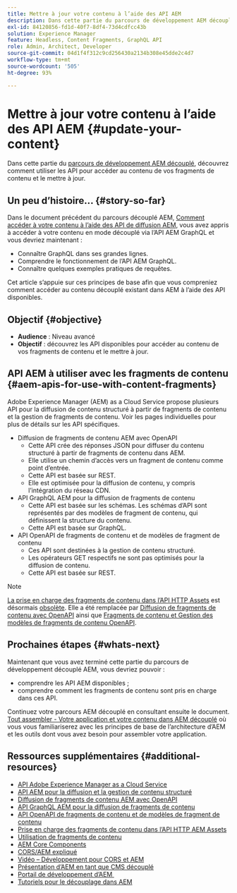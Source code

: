 ```yaml
---
title: Mettre à jour votre contenu à l’aide des API AEM
description: Dans cette partie du parcours de développement AEM découplé, découvrez comment utiliser les API disponibles pour accéder au contenu de vos fragments de contenu et le mettre à jour.
exl-id: 84120856-fd1d-40f7-8df4-73d4cdfcc43b
solution: Experience Manager
feature: Headless, Content Fragments, GraphQL API
role: Admin, Architect, Developer
source-git-commit: 04d1f4f312c9cd256430a2134b308e45dde2c4d7
workflow-type: tm+mt
source-wordcount: '505'
ht-degree: 93%

---
```


# Mettre à jour votre contenu à l’aide des API AEM {#update-your-content}

Dans cette partie du [parcours de développement AEM découplé](overview.md), découvrez comment utiliser les API pour accéder au contenu de vos fragments de contenu et le mettre à jour.

## Un peu d’histoire... {#story-so-far}

Dans le document précédent du parcours découplé AEM, [Comment accéder à votre contenu à l’aide des API de diffusion AEM](access-your-content.md), vous avez appris à accéder à votre contenu en mode découplé via l’API AEM GraphQL et vous devriez maintenant :

* Connaître GraphQL dans ses grandes lignes.
* Comprendre le fonctionnement de l’API AEM GraphQL.
* Connaître quelques exemples pratiques de requêtes.

Cet article s’appuie sur ces principes de base afin que vous compreniez comment accéder au contenu découplé existant dans AEM à l’aide des API disponibles.

## Objectif {#objective}

* **Audience** : Niveau avancé
* **Objectif** : découvrez les API disponibles pour accéder au contenu de vos fragments de contenu et le mettre à jour.

## API AEM à utiliser avec les fragments de contenu {#aem-apis-for-use-with-content-fragments}

Adobe Experience Manager (AEM) as a Cloud Service propose plusieurs API pour la diffusion de contenu structuré à partir de fragments de contenu et la gestion de fragments de contenu. Voir les pages individuelles pour plus de détails sur les API spécifiques.

* Diffusion de fragments de contenu AEM avec OpenAPI
   * Cette API crée des réponses JSON pour diffuser du contenu structuré à partir de fragments de contenu dans AEM.
   * Elle utilise un chemin d’accès vers un fragment de contenu comme point d’entrée.
   * Cette API est basée sur REST.
   * Elle est optimisée pour la diffusion de contenu, y compris l’intégration du réseau CDN.
* API GraphQL AEM pour la diffusion de fragments de contenu
   * Cette API est basée sur les schémas. Les schémas d’API sont représentés par des modèles de fragment de contenu, qui définissent la structure du contenu.
   * Cette API est basée sur GraphQL.
* API OpenAPI de fragments de contenu et de modèles de fragment de contenu
   * Ces API sont destinées à la gestion de contenu structuré.
   * Les opérateurs GET respectifs ne sont pas optimisés pour la diffusion de contenu.
   * Cette API est basée sur REST.

>[!NOTE]
>
>[La prise en charge des fragments de contenu dans l’API HTTP Assets](/help/assets/content-fragments/assets-api-content-fragments.md) est désormais [obsolète](/help/release-notes/deprecated-removed-features.md). Elle a été remplacée par [Diffusion de fragments de contenu avec OpenAPI](/help/headless/aem-content-fragment-delivery-with-openapi.md) ainsi que [Fragments de contenu et Gestion des modèles de fragments de contenu OpenAPI](/help/headless/content-fragment-openapis.md).

## Prochaines étapes {#whats-next}

Maintenant que vous avez terminé cette partie du parcours de développement découplé AEM, vous devriez pouvoir :

* comprendre les API AEM disponibles ;
* comprendre comment les fragments de contenu sont pris en charge dans ces API.

Continuez votre parcours AEM découplé en consultant ensuite le document. [Tout assembler - Votre application et votre contenu dans AEM découplé](put-it-all-together.md) où vous vous familiariserez avec les principes de base de l’architecture d’AEM et les outils dont vous avez besoin pour assembler votre application.

## Ressources supplémentaires {#additional-resources}

* [API Adobe Experience Manager as a Cloud Service](https://developer.adobe.com/experience-cloud/experience-manager-apis/)
* [API AEM pour la diffusion et la gestion de contenu structuré](/help/headless/apis-headless-and-content-fragments.md)
* [Diffusion de fragments de contenu AEM avec OpenAPI](/help/headless/aem-content-fragment-delivery-with-openapi.md)
* [API GraphQL AEM pour la diffusion de fragments de contenu](/help/headless/graphql-api/content-fragments.md)
* [API OpenAPI de fragments de contenu et de modèles de fragment de contenu](/help/headless/content-fragment-openapis.md)
* [Prise en charge des fragments de contenu dans l’API HTTP AEM Assets](/help/assets/content-fragments/assets-api-content-fragments.md)
* [Utilisation de fragments de contenu](/help/sites-cloud/administering/content-fragments/overview.md)
* [AEM Core Components](https://experienceleague.adobe.com/docs/experience-manager-core-components/using/introduction.html?lang=fr)
* [CORS/AEM expliqué](https://helpx.adobe.com/fr/experience-manager/kt/platform-repository/using/cors-security-article-understand.html)
* [Vidéo – Développement pour CORS et AEM](https://helpx.adobe.com/fr/experience-manager/kt/platform-repository/using/cors-security-technical-video-develop.html)
* [Présentation d’AEM en tant que CMS découplé](/help/headless/introduction.md)
* [Portail de développement d’AEM ](https://experienceleague.adobe.com/landing/experience-manager/headless/developer.html?lang=fr)
* [Tutoriels pour le découplage dans AEM](https://experienceleague.adobe.com/docs/experience-manager-learn/getting-started-with-aem-headless/overview.html?lang=fr)
